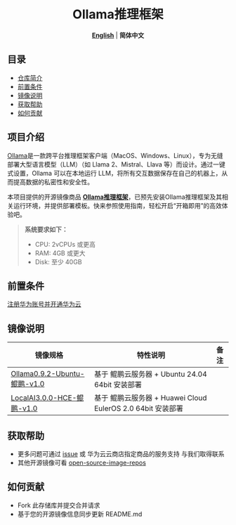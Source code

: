 <p align="center">
  <h1 align="center">Ollama推理框架</h1>
  <p align="center">
    <a href="README.md"><strong>English</strong></a> | <strong>简体中文</strong>
  </p>

## 目录

- [仓库简介](#项目介绍)
- [前置条件](#前置条件)
- [镜像说明](#镜像说明)
- [获取帮助](#获取帮助)
- [如何贡献](#如何贡献)

## 项目介绍
[Ollama](https://ollama.com/)是一款跨平台推理框架客户端（MacOS、Windows、Linux），专为无缝部署大型语言模型（LLM）（如 Llama 2、Mistral、Llava 等）而设计。通过一键式设置，Ollama 可以在本地运行 LLM，将所有交互数据保存在自己的机器上，从而提高数据的私密性和安全性。

本项目提供的开源镜像商品 [**Ollama推理框架**](https://marketplace.huaweicloud.com/contents/c2624f6f-2e5e-4e0e-813a-832bd101101e#productid=OFFI1137707809154215936)，已预先安装Ollama推理框架及其相关运行环境，并提供部署模板。快来参照使用指南，轻松开启“开箱即用”的高效体验吧。

> **系统要求如下：**
> - CPU: 2vCPUs 或更高
> - RAM: 4GB 或更大
> - Disk: 至少 40GB

## 前置条件
[注册华为账号并开通华为云](https://support.huaweicloud.com/usermanual-account/account_id_001.html)

## 镜像说明

| 镜像规格                                                                                                                                 | 特性说明                                           | 备注 |
|--------------------------------------------------------------------------------------------------------------------------------------|------------------------------------------------| --- |
| [Ollama0.9.2-Ubuntu-鲲鹏-v1.0](https://marketplace.huaweicloud.com/contents/c2624f6f-2e5e-4e0e-813a-832bd101101e#productid=OFFI1137707809154215936) | 基于 鲲鹏云服务器 + Ubuntu 24.04 64bit 安装部署 |  |
| [LocalAI3.0.0-HCE-鲲鹏-v1.0](https://marketplace.huaweicloud.com/contents/c2624f6f-2e5e-4e0e-813a-832bd101101e#productid=OFFI1137707732705042432) | 基于 鲲鹏云服务器 + Huawei Cloud EulerOS 2.0 64bit 安装部署 |  |

## 获取帮助
- 更多问题可通过 [issue](https://github.com/HuaweiCloudDeveloper/ollama-image/issues) 或 华为云云商店指定商品的服务支持 与我们取得联系
- 其他开源镜像可看 [open-source-image-repos](https://github.com/HuaweiCloudDeveloper/open-source-image-repos)

## 如何贡献
- Fork 此存储库并提交合并请求
- 基于您的开源镜像信息同步更新 README.md
